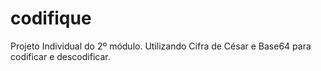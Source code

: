 # codifique
Projeto Individual do 2º módulo. Utilizando Cifra de César e Base64 para codificar e descodificar.
